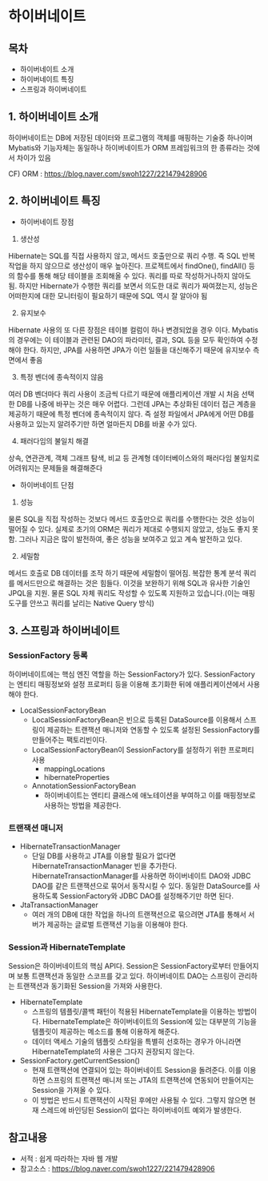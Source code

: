 하이버네이트
=======================

목차 
-----------------------
- 하이버네이트 소개 
- 하이버네이트 특징 
- 스프링과 하이버네이트 


## 1. 하이버네이트 소개
하이버네이트는 DB에 저장된 데이터와 프로그램의 객체를 매핑하는 기술중 하나이며 Mybatis와 기능자체는 동일하나 하이버네이트가 ORM 프레임워크의 한 종류라는 것에서 차이가 있음

CF) ORM : https://blog.naver.com/swoh1227/221479428906

## 2. 하이버네이트 특징

- 하이버네이트 장점

1) 생산성

Hibernate는 SQL를 직접 사용하지 않고, 메서드 호출만으로 쿼리 수행. 즉 SQL 반복 작업을 하지 않으므로 생산성이 매우 높아진다.
프로젝트에서 findOne(), findAll() 등의 함수를 통해 해당 테이블을 조회해올 수 있다. 쿼리를 따로 작성하거나하지 않아도 됨.
하지만 Hibernate가 수행한 쿼리를 보면서 의도한 대로 쿼리가 짜여졌는지, 성능은 어떠한지에 대한 모니터링이 필요하기 때문에 SQL 역시 잘 알아야 됨

2) 유지보수

Hibernate 사용의 또 다른 장점은 테이블 컬럼이 하나 변경되었을 경우 이다. Mybatis의 경우에는 이 테이블과 관련된 DAO의 파라미터, 결과, SQL 등을 모두 확인하여 수정해야 한다. 하지만, JPA를 사용하면 JPA가 이런 일들을 대신해주기 때문에 유지보수 측면에서 좋음

3) 특정 벤더에 종속적이지 않음

여러 DB 벤더마다 쿼리 사용이 조금씩 다르기 때문에 애플리케이션 개발 시 처음 선택한 DB를 나중에 바꾸는 것은 매우 어렵다. 그런데 JPA는 추상화된 데이터 접근 계층을 제공하기 때문에 특정 벤더에 종속적이지 않다. 즉 설정 파일에서 JPA에게 어떤 DB를 사용하고 있는지 알려주기만 하면 얼마든지 DB를 바꿀 수가 있다.

4) 패러다임의 불일치 해결

 상속, 연관관계, 객체 그래프 탐색, 비교 등 관계형 데이터베이스와의 패러다임 불일치로 어려워지는 문제들을 해결해준다

- 하이버네이트 단점

1) 성능

물론 SQL을 직접 작성하는 것보다 메서드 호출만으로 쿼리를 수행한다는 것은 성능이 떨어질 수 있다.
실제로 초기의 ORM은 쿼리가 제대로 수행되지 않았고, 성능도 좋지 못함. 그러나 지금은 많이 발전하여, 좋은 성능을 보여주고 있고 계속 발전하고 있다.

2) 세밀함

메서드 호출로 DB 데이터를 조작 하기 때문에 세밀함이 떨어짐. 복잡한 통계 분석 쿼리를 메서드만으로 해결하는 것은 힘들다. 이것을 보완하기 위해 SQL과 유사한 기술인 JPQL을 지원. 물론 SQL 자체 쿼리도 작성할 수 있도록 지원하고 있습니다.(이는 매핑도구를 안쓰고 쿼리를 날리는 Native Query 방식)

## 3. 스프링과 하이버네이트

### SessionFactory 등록
하이버네이트에는 핵심 엔진 역할을 하는 SessionFactory가 있다. SessionFactory는 엔티티 매핑정보와 설정 프로퍼티 등을 이용해 초기화한 뒤에 애플리케이션에서 사용해야 한다.

* LocalSessionFactoryBean
  * LocalSessionFactoryBean은 빈으로 등록된 DataSource를 이용해서 스프링이 제공하는 트랜잭션 매니저와 연동할 수 있도록 설정된 SessionFactory를 만들어주는 팩토리빈이다.
  * LocalSessionFactoryBean이 SessionFactory를 설정하기 위한 프로퍼티 사용
    * mappingLocations
    * hibernateProperties
   * AnnotationSessionFactoryBean
     * 하이버네이트는 엔티티 클래스에 애노테이션을 부여하고 이를 매핑정보로 사용하는 방법을 제공한다.

 

### 트랜잭션 매니저
  * HibernateTransactionManager
    - 단일 DB를 사용하고 JTA를 이용할 필요가 없다면 HibernateTransactionManager 빈을 추가한다. HibernateTransactionManager를 사용하면 하이버네이트 DAO와 JDBC DAO를 같은 트랜잭션으로 묶어서 동작시킬 수 있다. 동일한 DataSource를 사용하도록 SessionFactory와 JDBC DAO를 설정해주기만 하면 된다.
  * JtaTransactionManager
     - 여러 개의 DB에 대한 작업을 하나의 트랜잭션으로 묶으려면 JTA를 통해서 서버가 제공하는 글로벌 트랜잭션 기능을 이용해야 한다.

### Session과 HibernateTemplate
Session은 하이버네이트의 핵심 API다. Session은 SessionFactory로부터 만들어지며 보통 트랜잭션과 동일한 스코프를 갖고 있다. 하이버네이트 DAO는 스프링이 관리하는 트랜잭션과 동기화된 Session을 가져와 사용한다.

* HibernateTemplate
  * 스프링의 템플릿/콜백 패턴이 적용된 HibernateTemplate을 이용하는 방법이다. HibernateTemplate은 하이버네이트의 Session에 있는 대부분의 기능을 템플릿이 제공하는 메소드를 통해 이용하게 해준다.
  * 데이터 액세스 기술의 템플릿 스타일을 특별히 선호하는 경우가 아니라면 HibernateTemplate의 사용은 그다지 권장되지 않는다.
* SessionFactory.getCurrentSession()
   * 현재 트랜잭션에 연결되어 있는 하이버네이트 Session을 돌려준다. 이를 이용하면 스프링의 트랜잭션 매니저 또는 JTA의 트랜잭션에 연동되어 만들어지는 Session을 가져올 수 있다.
   * 이 방법은 반드시 트랜잭션이 시작된 후에만 사용될 수 있다. 그렇지 않으면 현재 스레드에 바인딩된 Session이 없다는 하이버네이트 예외가 발생한다.

  
## 참고내용
- 서적 : 쉽게 따라하는 자바 웹 개발
- 참고소스 : https://blog.naver.com/swoh1227/221479428906
